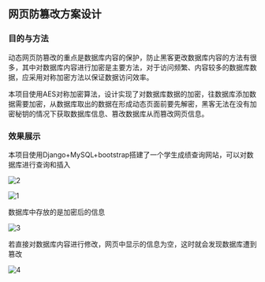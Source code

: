## 网页防篡改方案设计
### 目的与方法

动态网页防篡改的重点是数据库内容的保护，防止黑客更改数据库内容的方法有很多，其中对数据库内容进行加密是主要方法，对于访问频繁、内容较多的数据库数据，应采用对称加密方法以保证数据访问效率。

本项目使用AES对称加密算法，设计实现了对数据库数据的加密，往数据库添加数据需要加密，从数据库取出的数据在形成动态页面前要先解密，黑客无法在没有加密秘钥的情况下获取数据库信息、篡改数据库从而篡改网页信息。

### 效果展示

本项目使用Django+MySQL+bootstrap搭建了一个学生成绩查询网站，可以对数据库进行查询和插入

![2](https://github.com/KarlRixon/tamper_proofing/blob/master/img/2.png)

![1](https://github.com/KarlRixon/tamper_proofing/blob/master/img/1.png)

数据库中存放的是加密后的信息

![3](https://github.com/KarlRixon/tamper_proofing/blob/master/img/3.png)

若直接对数据库内容进行修改，网页中显示的信息为空，这时就会发现数据库遭到篡改

![4](https://github.com/KarlRixon/tamper_proofing/blob/master/img/4.png)

